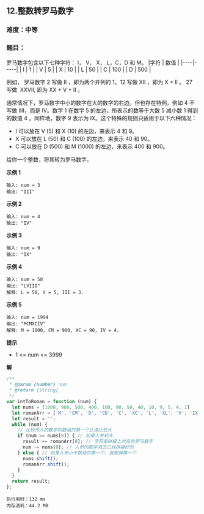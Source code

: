 ## 12.整数转罗马数字
### 难度：中等  

### 题目：  
罗马数字包含以下七种字符： I， V， X， L，C，D 和 M。
|字符 | 数值 |
|----|-----|
| I  | 1   |
| V  | 5   |
| X  | 10  |
| L  | 50  |
| C  | 100 |
| D  | 500 |  

例如， 罗马数字 2 写做 II ，即为两个并列的 1。12 写做 XII ，即为 X + II 。 27 写做  XXVII, 即为 XX + V + II 。

通常情况下，罗马数字中小的数字在大的数字的右边。但也存在特例，例如 4 不写做 IIII，而是 IV。数字 1 在数字 5 的左边，所表示的数等于大数 5 减小数 1 得到的数值 4 。同样地，数字 9 表示为 IX。这个特殊的规则只适用于以下六种情况：

+ I 可以放在 V (5) 和 X (10) 的左边，来表示 4 和 9。
+ X 可以放在 L (50) 和 C (100) 的左边，来表示 40 和 90。 
+ C 可以放在 D (500) 和 M (1000) 的左边，来表示 400 和 900。  

给你一个整数，将其转为罗马数字。

**示例 1**

```
输入: num = 3
输出: "III"
```
**示例 2**

```
输入: num = 4
输出: "IV"
```
**示例 3**

```
输入: num = 9
输出: "IX"
```
**示例 4**

```
输入: num = 58
输出: "LVIII"
解释: L = 50, V = 5, III = 3.
```
**示例 5**

```
输入: num = 1994
输出: "MCMXCIV"
解释: M = 1000, CM = 900, XC = 90, IV = 4.
```

**提示**
+ 1 <= num <= 3999

**解**
```js
/**
 * @param {number} num
 * @return {string}
 */
var intToRoman = function (num) {
  let nums = [1000, 900, 500, 400, 100, 90, 50, 40, 10, 9, 5, 4, 1]
  let romanArr = ['M', 'CM', 'D', 'CD', 'C', 'XC', 'L', 'XL', 'X', 'IX', 'V', 'IV', 'I'];
  let result = '';
  while (num) {
    // 比较传入的数字和数组的第一个比谁比较大
    if (num >= nums[0]) { // 如果入参较大
      result += romanArr[0]; // 字符串拼接上对应的罗马数字
      num -= nums[0]; // 入参的数字减去已经拼接好的
    } else { // 如果入参小于数组的第一个，就删掉第一个
      nums.shift();
      romanArr.shift();
    }
  }
  return result;
};

```
```
执行用时：132 ms
内存消耗：44.2 MB
```